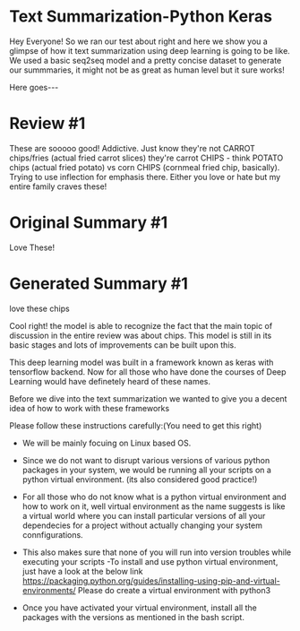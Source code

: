 # Text Summarization-Python Keras

Hey Everyone! So we ran our test about right and here we show you a glimpse of how it text summarization using deep learning is going to be like.
We used a basic seq2seq model and a pretty concise dataset to generate our summmaries, it might not be as great as human level but it sure works!

Here goes---
# Review #1
These are sooooo good! Addictive. Just know they're not CARROT chips/fries (actual fried carrot slices) they're carrot CHIPS - think POTATO chips (actual fried potato) vs corn CHIPS (cornmeal fried chip, basically). Trying to use inflection for emphasis there. Either you love or hate but my entire family craves these!

# Original Summary #1
Love These!

# Generated Summary #1
love these chips 

Cool right! the model is able to recognize the fact that the main topic of discussion in the entire review was about chips.
This model is still in its basic stages and lots of improvements can be built upon this. 

This deep learning model was built in a framework known as keras with tensorflow backend. Now for all those who have done the courses of Deep Learning would  have definetely heard of these names.

Before we dive into the text summarization we wanted to give you a decent idea of how to work with these frameworks

Please follow these instructions carefully:(You need to get this right)
- We will be mainly focuing on Linux based OS. 
- Since we do not want to disrupt various versions of various python packages in your system, we would be running all your scripts on a python virtual environment. (its also considered good practice!)
- For all those who do not know what is a python virtual environment and how to work on it, well virtual environment as the name suggests is like a virtual world where you can install  particular versions of all your dependecies for a project without actually changing your system connfigurations.
- This also makes sure that none of you will run into version troubles while executing your scripts
-To install and use python virtual environment, just have a look at the below link
https://packaging.python.org/guides/installing-using-pip-and-virtual-environments/
Please do create a virtual environment with python3

- Once you have activated your virtual environment, install all the packages with the versions as mentioned in the bash script.







